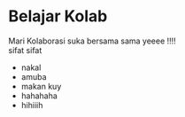 # Belajar Kolab
Mari Kolaborasi suka bersama sama yeeee !!!!<br>
sifat sifat
* nakal
* amuba
* makan kuy
* hahahaha
* hihiiih
